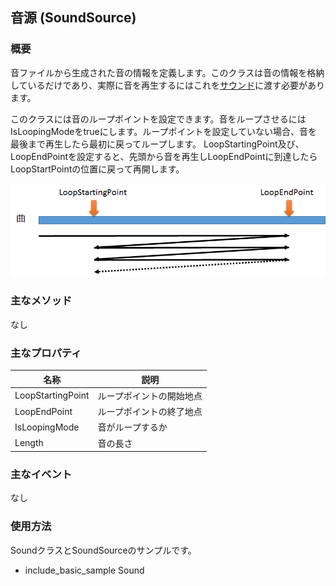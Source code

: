 ﻿## 音源 (SoundSource)

### 概要

音ファイルから生成された音の情報を定義します。このクラスは音の情報を格納しているだけであり、実際に音を再生するにはこれを[サウンド](./Sound.md)に渡す必要があります。

このクラスには音のループポイントを設定できます。音をループさせるにはIsLoopingModeをtrueにします。ループポイントを設定していない場合、音を最後まで再生したら最初に戻ってループします。
LoopStartingPoint及び、LoopEndPointを設定すると、先頭から音を再生しLoopEndPointに到達したらLoopStartPointの位置に戻って再開します。

![ループ](img/Loop.png)

### 主なメソッド

なし

### 主なプロパティ

| 名称 | 説明 |
|---|---|
| LoopStartingPoint | ループポイントの開始地点 |
| LoopEndPoint | ループポイントの終了地点 |
| IsLoopingMode | 音がループするか |
| Length | 音の長さ |

### 主なイベント

なし

### 使用方法


SoundクラスとSoundSourceのサンプルです。

* include_basic_sample Sound

